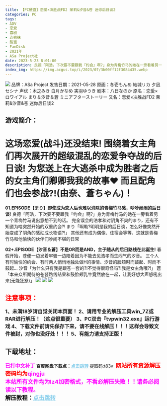 ```yaml
---
title: 【PC硬盘】恋爱×决胜战FD2 茉莉&汐音&苍 迷你后日谈2
categories: PC
tags:
- ADV
- 恋爱
- 喜剧
- 连裤袜
- 甜蜜
- FanDisk
- 2021年
- ASa Project社
date: 2023-5-23 8:01:00
description: 良德「阿浩，下次要不要跟我『约会』啊?」身为青梅竹马的她在一旁看着另一个青梅竹马说出意想不到的话。完全误会的浩孝和对阴角不爽的まり，还有不知道为啥突然开始的双重约会?!まり「啊勒?明明是我的后日谈，怎么好像突然开始变成了阴角的感动成长物语?!」其他还有成为偶像、住宿会等等、这就是青梅竹马和他愉快的伙伴们吵闹不堪的日常
index_img: https://img.acgus.top/i/2023/07/3b00ff12f3084435.webp
---
```

![](https://img.acgus.top/i/2023/07/3b00ff12f3084435.webp)
品牌：ASa Project
发售日期：2021-05-28
原画：冬壱もんめ 結城リカ 夕凪セシナ
声优：木之みき 白月かなめ 実羽ゆうき
剧本：八日なのか
原名：恋愛×ロワイアル まり＆汐音＆蒼 ミニアフターストーリー
又名：恋爱×决胜战FD2 茉莉&汐音&苍 迷你后日谈2

## 游戏简介：
这场恋爱(战斗)还没结束! 围绕着女主角们再次展开的超级混乱的恋爱争夺战的后日谈!
为您送上在大逃杀中成为胜者之后的女主角们卿卿我我的故事♥
而且配角们也会参战?!(由奈、蒼ちゃん)！ 
==========================================================
**01.EPISODE【まり】即使成为恋人后也难以消除的青梅竹马感，吵吵闹闹的后日谈!**
良德「阿浩，下次要不要跟我『约会』啊?」身为青梅竹马的她在一旁看着另一个青梅竹马说出意想不到的话。
完全误会的浩孝和对阴角不爽的まり，还有不知道为啥突然开始的双重约会?!
まり「啊勒?明明是我的后日谈，怎么好像突然开始变成了阴角的感动成长物语?!」
其他还有成为偶像、住宿会等等、这就是青梅竹马和他愉快的伙伴们吵闹不堪的日常

**02+.EPISODE【汐音＆蒼】不是OR而是AND，主子随从的后日路线在此诞生!**
春假开始，苍便一边发着牢骚一边陪着因为不能去见浩孝而生闷气的汐音。
三个人有时愉快的约会、有时两人悄悄地独处做H的事情、汐音的脸颊时而鼓起、时而不鼓起...
汐音「为什么只有我是跟苍一套的?!不觉得很奇怪吗?!我是女主角哦?!」
蒼「本来众所期待的苍酱路线结果和鼓脸颊乳牛竟然放在一起，让我好想大声怒吼出来(无能狂怒)」
![](https://img.acgus.top/i/2023/07/e3606b1415084441.webp)
![](https://img.acgus.top/i/2023/07/de5e92a180084439.webp)
![](https://img.acgus.top/i/2023/07/fe6db468ca084437.webp)





## <font color=#FF0000 >注意事项：</font>
<font size=3><b>1、未满18岁请自觉关闭本页面！
2、请用专业的解压工具win_7Z或RAR进行解压！（这点很重要）
3、PC双击『tvpwin32.exe』运行游戏
4、下载文件前请先保存下来，请不要在线解压！！！这样会导致文件被封，对你也没好处！！！
5、有能力请支持正版！</b></font>

## 下载地址：
<font color=#FF00FF size=3><b>已打中文补丁</b></font>
<b>百度网盘下载点：</b><a href="https://pan.baidu.com/s/1znNhSyvvuJOBv0z_QUwNog?pwd=t83v" style="color: #87CEEB;"><b>点击跳转</b></a> 提取码:t83v
<a style="padding: 0" href="https://post.qingju.org/AD/"><img style="max-width:100%" src="https://img.acgus.top/i/2024/07/478f689b8021d8d499ab43d21acf137a.gif" alt=""></a>
<b><font color=#FF0000 size=4>网站所有资源解压密码均为</b></font><b><font color=#FF00FF size=4>qingju</font><font color=#FF0000 ></font></b><br><b><font color=#FF00FF size=4>本站所有文件均为lz4加密格式，不看必解压失败！！请务必阅读以下教程。</b></font><br><b><font color=#000 size=4>解压教程：</b><a href="https://post.qingju.org/tutorial/000/" style="color: #87CEEB;"><b>点击跳转</b></a>
